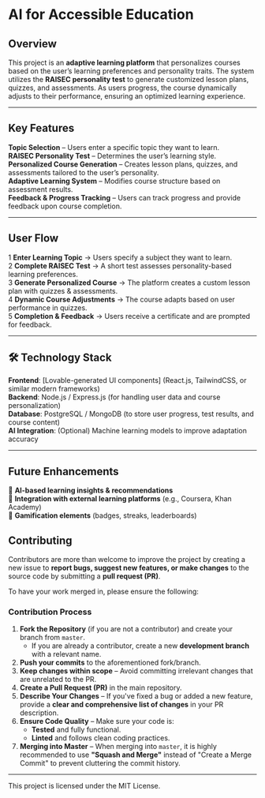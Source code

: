 #  AI for Accessible Education  

##  Overview  
This project is an **adaptive learning platform** that personalizes courses based on the user’s learning preferences and personality traits. The system utilizes the **RAISEC personality test** to generate customized lesson plans, quizzes, and assessments. As users progress, the course dynamically adjusts to their performance, ensuring an optimized learning experience.  

---

##  Key Features  
 **Topic Selection** – Users enter a specific topic they want to learn.  
 **RAISEC Personality Test** – Determines the user’s learning style.  
 **Personalized Course Generation** – Creates lesson plans, quizzes, and assessments tailored to the user’s personality.  
 **Adaptive Learning System** – Modifies course structure based on assessment results.  
 **Feedback & Progress Tracking** – Users can track progress and provide feedback upon course completion.  

---

##  User Flow  
1️ **Enter Learning Topic** → Users specify a subject they want to learn.  
2️ **Complete RAISEC Test** → A short test assesses personality-based learning preferences.  
3️ **Generate Personalized Course** → The platform creates a custom lesson plan with quizzes & assessments.  
4️ **Dynamic Course Adjustments** → The course adapts based on user performance in quizzes.  
5️ **Completion & Feedback** → Users receive a certificate and are prompted for feedback.  

---

## 🛠 Technology Stack  
**Frontend**: [Lovable-generated UI components] (React.js, TailwindCSS, or similar modern frameworks)  
**Backend**: Node.js / Express.js (for handling user data and course personalization)  
**Database**: PostgreSQL / MongoDB (to store user progress, test results, and course content)  
**AI Integration**: (Optional) Machine learning models to improve adaptation accuracy  

---

##  Future Enhancements  
🔹 **AI-based learning insights & recommendations**  
🔹 **Integration with external learning platforms** (e.g., Coursera, Khan Academy)  
🔹 **Gamification elements** (badges, streaks, leaderboards)  

##  Contributing  

Contributors are more than welcome to improve the project by creating a new issue to **report bugs, suggest new features, or make changes** to the source code by submitting a **pull request (PR)**.  

To have your work merged in, please ensure the following:  

###  Contribution Process  
1. **Fork the Repository** (if you are not a contributor) and create your branch from `master`.  
   - If you are already a contributor, create a new **development branch** with a relevant name.  
2. **Push your commits** to the aforementioned fork/branch.  
3. **Keep changes within scope** – Avoid committing irrelevant changes that are unrelated to the PR.  
4. **Create a Pull Request (PR)** in the main repository.  
5. **Describe Your Changes** – If you've fixed a bug or added a new feature, provide a **clear and comprehensive list of changes** in your PR description.  
6. **Ensure Code Quality** – Make sure your code is:  
   - **Tested** and fully functional.  
   - **Linted** and follows clean coding practices.  
7. **Merging into Master** – When merging into `master`, it is highly recommended to use **"Squash and Merge"** instead of "Create a Merge Commit" to prevent cluttering the commit history.  

---

This project is licensed under the MIT License.


